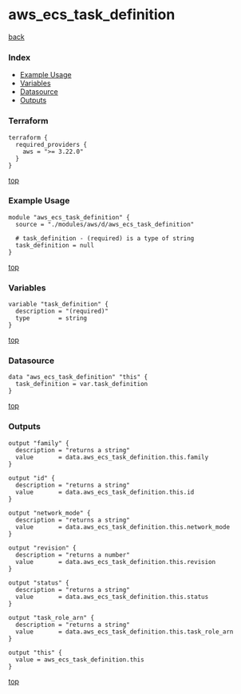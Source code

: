 # aws_ecs_task_definition
[back](../aws.md)
### Index
- [Example Usage](#example-usage)
- [Variables](#variables)
- [Datasource](#datasource)
- [Outputs](#outputs)
### Terraform
```hcl
terraform {
  required_providers {
    aws = ">= 3.22.0"
  }
}
```
[top](#index)
### Example Usage
```hcl
module "aws_ecs_task_definition" {
  source = "./modules/aws/d/aws_ecs_task_definition"

  # task_definition - (required) is a type of string
  task_definition = null
}
```
[top](#index)
### Variables
```hcl
variable "task_definition" {
  description = "(required)"
  type        = string
}
```
[top](#index)

### Datasource
```hcl
data "aws_ecs_task_definition" "this" {
  task_definition = var.task_definition
}
```
[top](#index)
### Outputs
```hcl
output "family" {
  description = "returns a string"
  value       = data.aws_ecs_task_definition.this.family
}

output "id" {
  description = "returns a string"
  value       = data.aws_ecs_task_definition.this.id
}

output "network_mode" {
  description = "returns a string"
  value       = data.aws_ecs_task_definition.this.network_mode
}

output "revision" {
  description = "returns a number"
  value       = data.aws_ecs_task_definition.this.revision
}

output "status" {
  description = "returns a string"
  value       = data.aws_ecs_task_definition.this.status
}

output "task_role_arn" {
  description = "returns a string"
  value       = data.aws_ecs_task_definition.this.task_role_arn
}

output "this" {
  value = aws_ecs_task_definition.this
}
```
[top](#index)
